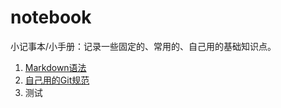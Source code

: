 # notebook
小记事本/小手册：记录一些固定的、常用的、自己用的基础知识点。

1. [Markdown语法](/Markdown语法.txt)
3. [自己用的Git规范](/自己用的Git规范.md)
5. 测试
